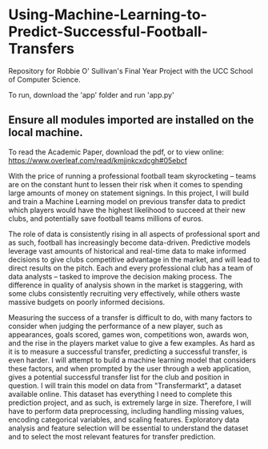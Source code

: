 # Using-Machine-Learning-to-Predict-Successful-Football-Transfers
Repository for Robbie O' Sullivan's Final Year Project with the UCC School of Computer Science.

To run, download the 'app' folder and run 'app.py'

## Ensure all modules imported are installed on the local machine. ##

To read the Academic Paper, download the pdf, or to view online: https://www.overleaf.com/read/kmjjnkcxdcgh#05ebcf

With the price of running a professional football team skyrocketing – teams are on the constant hunt to lessen their risk when it comes to spending large amounts of money on statement signings. In this project, I will build and train a Machine Learning model on previous transfer data to predict which players would have the highest likelihood to succeed at their new clubs, and potentially save football teams millions of euros.

The role of data is consistently rising in all aspects of professional sport and as such, football has increasingly become data-driven. Predictive models leverage vast amounts of historical and real-time data to make informed decisions to give clubs competitive advantage in the market, and will lead to direct results on the pitch. Each and every professional club has a team of data analysts – tasked to improve the decision making process. The difference in quality of analysis shown in the market is staggering, with some clubs consistently recruiting very effectively, while others waste massive budgets on poorly informed decisions.

Measuring the success of a transfer is difficult to do, with many factors to consider when judging the performance of a new player, such as appearances, goals scored, games won, competitions won, awards won, and the rise in the players market value to give a few examples. As hard as it is to measure a successful transfer, predicting a successful transfer, is even harder. I will attempt to build a machine learning model that considers these factors, and when prompted by the user through a web application, gives a potential successful transfer list for the club and position in question. I will train this model on data from "Transfermarkt”, a dataset available online. This dataset has everything I need to complete this prediction project, and as such, is extremely large in size. Therefore, I will have to perform data preprocessing, including handling missing values, encoding categorical variables, and scaling features. Exploratory data analysis and feature selection will be essential to understand the dataset and to select the most relevant features for transfer prediction.
